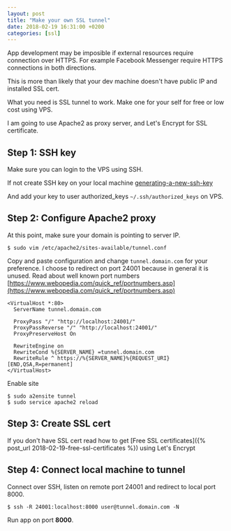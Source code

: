 ```yaml
---
layout: post
title: "Make your own SSL tunnel"
date: 2018-02-19 16:31:00 +0200
categories: [ssl]
---
```


App development may be imposible if external resources require connection over HTTPS.
For example Facebook Messenger require HTTPS connections in both directions.

This is more than likely that your dev machine doesn't have public IP and installed SSL cert.

What you need is SSL tunnel to work. Make one for your self for free or low cost using VPS.

I am going to use Apache2 as proxy server, and Let's Encrypt for SSL certificate.

## Step 1: SSH key

Make sure you can login to the VPS using SSH.

If not create SSH key on your local machine [generating-a-new-ssh-key](https://help.github.com/articles/generating-a-new-ssh-key-and-adding-it-to-the-ssh-agent/#generating-a-new-ssh-key)

And add your key to user authorized_keys `~/.ssh/authorized_keys` on VPS.

## Step 2: Configure Apache2 proxy

At this point, make sure your domain is pointing to server IP.

```text
$ sudo vim /etc/apache2/sites-available/tunnel.conf
```

Copy and paste configuration and change `tunnel.domain.com` for your preference.
I choose to redirect on port 24001 because in general it is unused.
Read about well known port numbers [https://www.webopedia.com/quick_ref/portnumbers.asp](https://www.webopedia.com/quick_ref/portnumbers.asp)

```text
<VirtualHost *:80>
  ServerName tunnel.domain.com
  
  ProxyPass "/" "http://localhost:24001/"
  ProxyPassReverse "/" "http://localhost:24001/"
  ProxyPreserveHost On

  RewriteEngine on
  RewriteCond %{SERVER_NAME} =tunnel.domain.com
  RewriteRule ^ https://%{SERVER_NAME}%{REQUEST_URI} [END,QSA,R=permanent]
</VirtualHost>
```

Enable site

```text
$ sudo a2ensite tunnel
$ sudo service apache2 reload
```

## Step 3: Create SSL cert

If you don't have SSL cert read how to get [Free SSL certificates]({% post_url 2018-02-19-free-ssl-certificates %}) using Let's Encrypt

## Step 4: Connect local machine to tunnel

Connect over SSH, listen on remote port 24001 and redirect to local port 8000.

```text
$ ssh -R 24001:localhost:8000 user@tunnel.domain.com -N
```

Run app on port **8000**.

